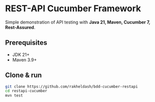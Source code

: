 # REST-API Cucumber Framework

Simple demonstration of API testing with **Java 21, Maven, Cucumber 7, Rest-Assured**.

## Prerequisites
* JDK 21+
* Maven 3.9+

## Clone & run

```bash
git clone https://github.com/rakheldash/bdd-cucumber-restapi
cd restapi-cucumber
mvn test
